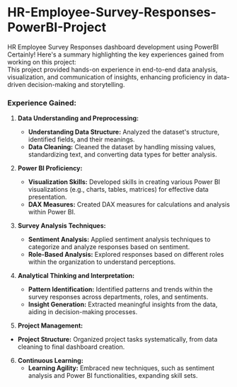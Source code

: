 # HR-Employee-Survey-Responses-PowerBI-Project
HR Employee Survey Responses dashboard development using PowerBI
Certainly! Here's a summary highlighting the key experiences gained from working on this project:
<br>
This project provided hands-on experience in end-to-end data analysis, visualization, and communication of insights, enhancing proficiency in data-driven decision-making and storytelling.

### Experience Gained:

1. **Data Understanding and Preprocessing:**
   - **Understanding Data Structure:** Analyzed the dataset's structure, identified fields, and their meanings.
   - **Data Cleaning:** Cleaned the dataset by handling missing values, standardizing text, and converting data types for better analysis.

2. **Power BI Proficiency:**
   - **Visualization Skills:** Developed skills in creating various Power BI visualizations (e.g., charts, tables, matrices) for effective data presentation.
   - **DAX Measures:** Created DAX measures for calculations and analysis within Power BI.

3. **Survey Analysis Techniques:**
   - **Sentiment Analysis:** Applied sentiment analysis techniques to categorize and analyze responses based on sentiment.
   - **Role-Based Analysis:** Explored responses based on different roles within the organization to understand perceptions.

4. **Analytical Thinking and Interpretation:**
   - **Pattern Identification:** Identified patterns and trends within the survey responses across departments, roles, and sentiments.
   - **Insight Generation:** Extracted meaningful insights from the data, aiding in decision-making processes.

5.  **Project Management:**
   - **Project Structure:** Organized project tasks systematically, from data cleaning to final dashboard creation.

6. **Continuous Learning:**
   - **Learning Agility:** Embraced new techniques, such as sentiment analysis and Power BI functionalities, expanding skill sets.
